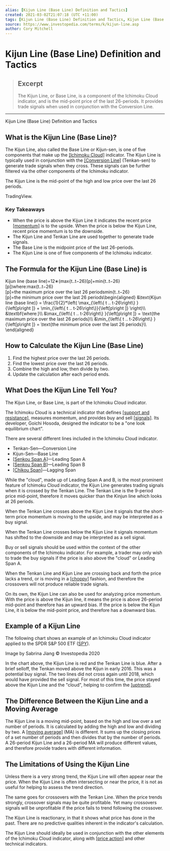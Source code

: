 ```yaml
---
alias: [Kijun Line (Base Line) Definition and Tactics]
created: 2021-03-02T21:07:18 (UTC +11:00)
tags: [Kijun Line (Base Line) Definition and Tactics, Kijun Line (Base Line) Definition and Tactics]
source: https://www.investopedia.com/terms/k/kijun-line.asp
author: Cory Mitchell
---
```


# Kijun Line (Base Line) Definition and Tactics

> ## Excerpt
> The Kijun Line, or Base Line, is a component of the Ichimoku Cloud indicator, and is the mid-point price of the last 26-periods. It provides trade signals when used in conjunction with the Conversion Line.

---

Kijun Line (Base Line) Definition and Tactics
## What is the Kijun Line (Base Line)?

The Kijun Line, also called the Base Line or Kijun-sen, is one of five components that make up the [[Ichimoku Cloud]](https://www.investopedia.com/terms/i/ichimoku-cloud.asp) indicator. The Kijun Line is typically used in conjunction with the [[Conversion Line]](https://www.investopedia.com/terms/t/tenkansen.asp) (Tenkan-sen) to generate trade signals when they cross. These signals can be further filtered via the other components of the Ichimoku indicator.

The Kijun Line is the mid-point of the high and low price over the last 26 periods.

TradingView.

### Key Takeaways

-   When the price is above the Kijun Line it indicates the recent price [[momentum]](https://www.investopedia.com/terms/m/momentum.asp) is to the upside. When the price is below the Kijun Line, recent price momentum is to the downside.
-   The Kijun Line and Tenkan Line are used together to generate trade signals.
-   The Base Line is the midpoint price of the last 26-periods.
-   The Kijun Line is one of five components of the Ichimoku indicator.

## The Formula for the Kijun Line (Base Line) is

Kijun line (base line)\=12∗(max⁡{t..t−26}\[p\]+min⁡{t..t−26}\[p\])where:max⁡{t..t−26}\[p\]\=the maximum price over the last 26 periodsmin⁡{t..t−26}\[p\]\=the minimum price over the last 26 periods\\begin{aligned} &\\text{Kijun line (base line)} = \\frac{1}{2}\*\\left( \\max\_{\\left\\{ t .. t-26\\right\\} } {\\left\[p\\right \]} + \\min\_{\\left\\{ t .. t-26\\right\\}}{\\left\[p\\right \]} \\right)\\\\ &\\textbf{where:}\\\\ &\\max\_{\\left\\{ t .. t-26\\right\\} }{\\left\[p\\right \]} = \\text{the maximum price over the last 26 periods}\\\\ &\\min\_{\\left\\{ t .. t-26\\right\\} }{\\left\[p\\right \]} = \\text{the minimum price over the last 26 periods}\\\\ \\end{aligned}

## How to Calculate the Kijun Line (Base Line)

1.  Find the highest price over the last 26 periods.
2.  Find the lowest price over the last 26 periods.
3.  Combine the high and low, then divide by two.
4.  Update the calculation after each period ends.

## What Does the Kijun Line Tell You?

The Kijun Line, or Base Line, is part of the Ichimoku Cloud indicator.

The Ichimoku Cloud is a technical indicator that defines [[support and resistance]](https://www.investopedia.com/trading/support-and-resistance-basics/), measures momentum, and provides buy and sell [[signals]](https://www.investopedia.com/terms/t/trade-signal.asp). Its developer, Goichi Hosoda, designed the indicator to be a "one look equilibrium chart".

There are several different lines included in the Ichimoku Cloud indicator.

-   Tenkan-Sen—Conversion Line
-   Kijun-Sen—Base Line
-   [[Senkou Span A]](https://www.investopedia.com/terms/s/senkouspana.asp)—Leading Span A
-   [[Senkou Span B]](https://www.investopedia.com/terms/s/senkouspanb.asp)—Leading Span B
-   [[Chikou Span]](https://www.investopedia.com/terms/c/chikouspan.asp)—Lagging Span

While the "cloud", made up of Leading Span A and B, is the most prominent feature of Ichimoku Cloud indicator, the Kijun Line generates trading signals when it is crossed by the Tenkan Line. The Tenkan Line is the 9-period price mid-point, therefore it moves quicker than the Kinjun line which looks at 26 periods.

When the Tenkan Line crosses above the Kijun Line it signals that the short-term price momentum is moving to the upside, and may be interpreted as a buy signal.

When the Tenkan Line crosses below the Kijun Line it signals momentum has shifted to the downside and may be interpreted as a sell signal.

Buy or sell signals should be used within the context of the other components of the Ichimoku indicator. For example, a trader may only wish to trade the buy signals if the price is also above the "cloud" or Leading Span A.

When the Tenkan Line and Kijun Line are crossing back and forth the price lacks a trend, or is moving in a [[choppy]](https://www.investopedia.com/terms/c/choppymarket.asp) fashion, and therefore the crossovers will not produce reliable trade signals.

On its own, the Kijun Line can also be used for analyzing price momentum. With the price is above the Kijun line, it means the price is above 26-period mid-point and therefore has an upward bias. If the price is below the Kijun Line, it is below the mid-point price, and therefore has a downward bias.

## Example of a Kijun Line

The following chart shows an example of an Ichimoku Cloud indicator applied to the SPDR S&P 500 ETF ([SPY](https://www.investopedia.com/markets/quote?tvwidgetsymbol=spy)).

Image by Sabrina Jiang © Investopedia 2020

In the chart above, the Kijun Line is red and the Tenkan Line is blue. After a brief selloff, the Tenkan moved above the Kijun in early 2016. This was a potential buy signal. The two lines did not cross again until 2018, which would have provided the sell signal. For most of this time, the price stayed above the Kijun Line and the "cloud", helping to confirm the [[uptrend]](https://www.investopedia.com/terms/u/uptrend.asp).

## The Difference Between the Kijun Line and a Moving Average

The Kijun Line is a moving mid-point, based on the high and low over a set number of periods. It is calculated by adding the high and low and dividing by two. A [[moving average]](https://www.investopedia.com/terms/m/movingaverage.asp) (MA) is different. It sums up the closing prices of a set number of periods and then divides that by the number of periods. A 26-period Kijun Line and a 26-period MA will produce different values, and therefore provide traders with different information.

## The Limitations of Using the Kijun Line

Unless there is a very strong trend, the Kijun Line will often appear near the price. When the Kijun Line is often intersecting or near the price, it is not as useful for helping to assess the trend direction.

The same goes for crossovers with the Tenkan Line. When the price trends strongly, crossover signals may be quite profitable. Yet many crossovers signals will be unprofitable if the price fails to trend following the crossover.

The Kijun Line is reactionary, in that it shows what price has done in the past. There are no predictive qualities inherent in the indicator's calculation.

The Kijun Line should ideally be used in conjunction with the other elements of the Ichimoku Cloud indicator, along with [[price action]](https://www.investopedia.com/terms/p/price-action.asp) and other technical indicators.
